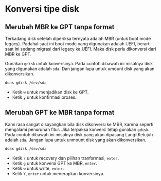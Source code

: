 # Konversi tipe disk

## Merubah MBR ke GPT tanpa format

Terkadang disk setelah diperiksa ternyata adalah MBR (untuk boot mode legacy). Padahal saat ini boot mode yang digunakan adalah UEFI, berarti saat ini sedang migrasi dari legacy ke UEFI. Maka disk perlu dikonversi dari MBR ke GPT.

Gunakan `gdisk` untuk konversinya. Pada contoh dibawah ini misalnya disk yang digunakan adalah `sda`. Dan jangan lupa untuk umount disk yang akan dikonversikan.

```bash
doas gdisk /dev/sda
```

- Ketik `w` untuk menjadikan disk ke GPT.
- Ketik `y` untuk konfirmasi proses.

## Merubah GPT ke MBR tanpa format

Kami rasa sangat disayangkan bila disk dikonversi ke MBR, karena seperti mengalami penurunan fitur. Jika terpaksa konversi tetap gunakan `gdisk`. Pada contoh dibawah ini misalnya disk yang akan dipasang LangitKetujuh adalah `sda`. Jangan lupa untuk unmount disk yang akan dikonversikan.

```bash
doas gdisk /dev/sda
```

- Ketik `r` untuk recovery dan pilihan tranformasi, `enter`.
- Ketik `g` untuk konversi GPT ke MBR, `enter`.
- Ketik `w` untuk write, `enter`.
- Ketik `Y`, `enter` untuk menerapkan konversinya.
